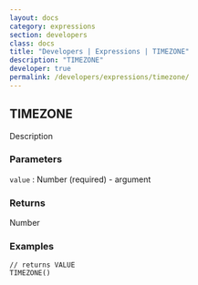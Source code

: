 ```yaml
---
layout: docs
category: expressions
section: developers
class: docs
title: "Developers | Expressions | TIMEZONE"
description: "TIMEZONE"
developer: true
permalink: /developers/expressions/timezone/
---
```


## TIMEZONE

Description

### Parameters
`value` : Number (required) - argument

### Returns
Number

### Examples
```
// returns VALUE
TIMEZONE()
```
